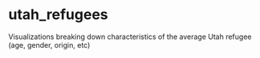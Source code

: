 # utah_refugees
Visualizations breaking down characteristics of the average Utah refugee (age, gender, origin, etc)
